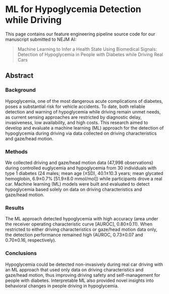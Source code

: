 # ML for Hypoglycemia Detection while Driving

This page contains our feature engineering pipeline source code for our manuscript submitted to NEJM AI:
> Machine Learning to Infer a Health State Using Biomedical Signals: Detection of Hypoglycemia in People with Diabetes while Driving Real Cars


## Abstract
### Background
Hypoglycemia, one of the most dangerous acute complications of diabetes, poses a substantial risk for vehicle accidents. To date, both reliable detection and warning of hypoglycemia while driving remain unmet needs, as current sensing approaches are restricted by diagnostic delay, invasiveness, low availability, and high costs. This research aimed to develop and evaluate a machine learning (ML) approach for the detection of hypoglycemia during driving via data collected on driving characteristics and gaze/head motion. 
### Methods
We collected driving and gaze/head motion data (47,998 observations) during controlled euglycemia  and hypoglycemia from 30 individuals with type 1 diabetes (24 males; mean age (±SD), 40.1±10.3 years; mean glycated hemoglobin,  6.9±0.7% [51.9±8.0 mmol/mol]) while participants drove a real car. Machine learning (ML) models were built and evaluated to detect hypoglycemia based solely on data on driving characteristics and gaze/head motion. 
### Results
The ML approach detected hypoglycemia with high accuracy (area under the receiver operating characteristic curve [AUROC], 0.80±0.11). When restricted to either driving characteristics or gaze/head motion data only, the detection performance remained high (AUROC, 0.73±0.07 and 0.70±0.16, respectively). 
### Conclusions
Hypoglycemia could be detected non-invasively during real car driving with an ML approach that used only data  on driving characteristics and gaze/head motion, thus improving driving safety and self-management for people with diabetes. Interpretable ML also provided novel insights into behavioral changes in people driving in hypoglycemia.
